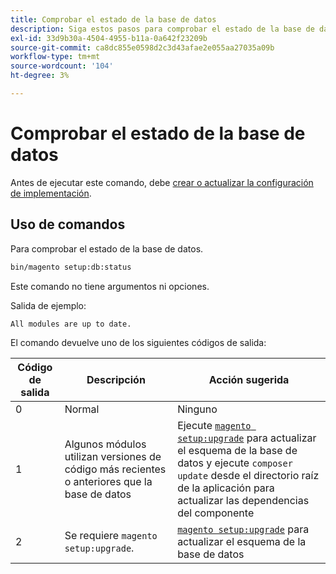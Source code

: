 ```yaml
---
title: Comprobar el estado de la base de datos
description: Siga estos pasos para comprobar el estado de la base de datos de Adobe Commerce.
exl-id: 33d9b30a-4504-4955-b11a-0a642f23209b
source-git-commit: ca8dc855e0598d2c3d43afae2e055aa27035a09b
workflow-type: tm+mt
source-wordcount: '104'
ht-degree: 3%

---
```


# Comprobar el estado de la base de datos

Antes de ejecutar este comando, debe [crear o actualizar la configuración de implementación](deployment.md).

## Uso de comandos

Para comprobar el estado de la base de datos.

```bash
bin/magento setup:db:status
```

Este comando no tiene argumentos ni opciones.

Salida de ejemplo:

```
All modules are up to date.
```

El comando devuelve uno de los siguientes códigos de salida:

| Código de salida | Descripción | Acción sugerida |
|--------------|--------------|---------------|
| 0 | Normal | Ninguno |
| 1 | Algunos módulos utilizan versiones de código más recientes o anteriores que la base de datos | Ejecute [`magento setup:upgrade`](database-upgrade.md) para actualizar el esquema de la base de datos y ejecute `composer update` desde el directorio raíz de la aplicación para actualizar las dependencias del componente |
| 2 | Se requiere `magento setup:upgrade`. | [`magento setup:upgrade`](database-upgrade.md) para actualizar el esquema de la base de datos |
